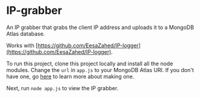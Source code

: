 # IP-grabber
An IP grabber that grabs the client IP address and uploads it to a MongoDB Atlas database.

Works with [https://github.com/EesaZahed/IP-logger](https://github.com/EesaZahed/IP-logger).

To run this project, clone this project locally and install all the node modules. Change the `url` in `app.js` to your MongoDB Atlas URl. If you don't have one, go [here](https://www.mongodb.com/docs/atlas/getting-started/) to learn more about making one.

Next, run `node app.js` to view the IP grabber.
